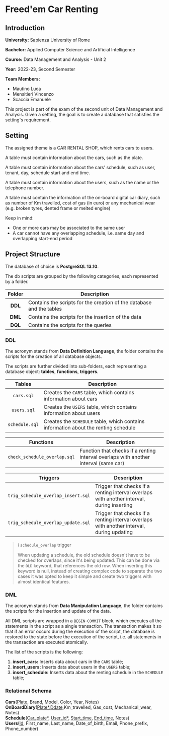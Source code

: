 # Freed'em Car Renting

## Introduction

**University:** Sapienza University of Rome

**Bachelor:** Applied Computer Science and Artificial Intelligence

**Course:** Data Management and Analysis - Unit 2

**Year:** 2022-23, Second Semester

**Team Members:**

- Mautino Luca
- Mensitieri Vincenzo
- Scaccia Emanuele

This project is part of the exam of the second unit of Data Management and Analysis.
Given a setting, the goal is to create a database that satisfies the setting's requirement.

## Setting

The assigned theme is a CAR RENTAL SHOP, which rents cars to users.

A table must contain information about the cars, such as the plate.

A table must contain information about the cars' schedule,
such as user, tenant, day, schedule start and end time.

A table must contain information about the users,
such as the name or the telephone number.

A table must contain the information of the on-board digital car diary,
such as number of Km travelled, cost of gas (in euro)
or any mechanical wear (e.g. broken tyres, dented frame or melted engine)

Keep in mind:

- One or more cars may be associated to the same user
- A car cannot have any overlapping schedule, i.e. same day and overlapping start-end period

## Project Structure

The database of choice is **PostgreSQL 13.10**.

The db scripts are grouped by the following categories, each represented by a folder.

| Folder  | Description                                                          |
|:-------:|----------------------------------------------------------------------|
| **DDL** | Contains the scripts for the creation of the database and the tables |
| **DML** | Contains the scripts for the insertion of the data                   |
| **DQL** | Contains the scripts for the queries                                 |

### DDL

The acronym stands from **Data Definition Language**,
the folder contains the scripts for the creation of all database objects.

The scripts are further divided into sub-folders, each representing a database object:
**tables**, **functions**, **triggers**.

|     Tables     | Description                                                                         |
|:--------------:|-------------------------------------------------------------------------------------|
|   `cars.sql`   | Creates the `CARS` table, which contains information about cars                     |
|  `users.sql`   | Creates the `USERS` table, which contains information about users                   |
| `schedule.sql` | Creates the `SCHEDULE` table, which contains information about the renting schedule |

|          Functions           | Description                                                                          |
|:----------------------------:|--------------------------------------------------------------------------------------|
| `check_schedule_overlap.sql` | Function that checks if a renting interval overlaps with another interval (same car) |

|              Triggers              | Description                                                                                |
|:----------------------------------:|--------------------------------------------------------------------------------------------|
| `trig_schedule_overlap_insert.sql` | Trigger that checks if a renting interval overlaps with another interval, during inserting |
| `trig_schedule_overlap_update.sql` | Trigger that checks if a renting interval overlaps with another interval, during updating  |

> :information_source: `schedule_overlap` trigger
> 
> When updating a schedule, the old schedule doesn't have to be checked for overlaps,
> since it's being updated. This can be done via the `OLD` keyword, that references the old row.
> When inserting this keyword is null, instead of creating complex code to separate the two cases
> it was opted to keep it simple and create two triggers with almost identical features.

### DML

The acronym stands from **Data Manipulation Language**,
the folder contains the scripts for the insertion and update of the data.

All DML scripts are wrapped in a `BEGIN`-`COMMIT` block,
which executes all the statements in the script as a single transaction.
The transaction makes it so that if an error occurs during the execution of the script,
the database is restored to the state before the execution of the script,
i.e. all statements in the transaction are executed atomically.

The list of the scripts is the following:

1. **insert_cars:** Inserts data about cars in the `CARS` table;
2. **insert_users:** Inserts data about users in the `USERS` table;
3. **insert_schedule:** Inserts data about the renting schedule in the `SCHEDULE` table;


### Relational Schema

**Cars**(<ins>Plate</ins>, Brand, Model, Color, Year, Notes)
**OnBoardDiary**(<ins>Plate*</ins>,<ins>Ddate</ins>,Km_travelled, Gas_cost, Mechanical_wear, Notes)\
**Schedule**(<ins>Car_plate*</ins>, <ins>User_id*</ins>, <ins>Start_time</ins>, <ins>End_time</ins>, Notes)\
**Users**(<ins>Id</ins>, First_name, Last_name, Date_of_birth, Email, Phone_prefix, Phone_number)



